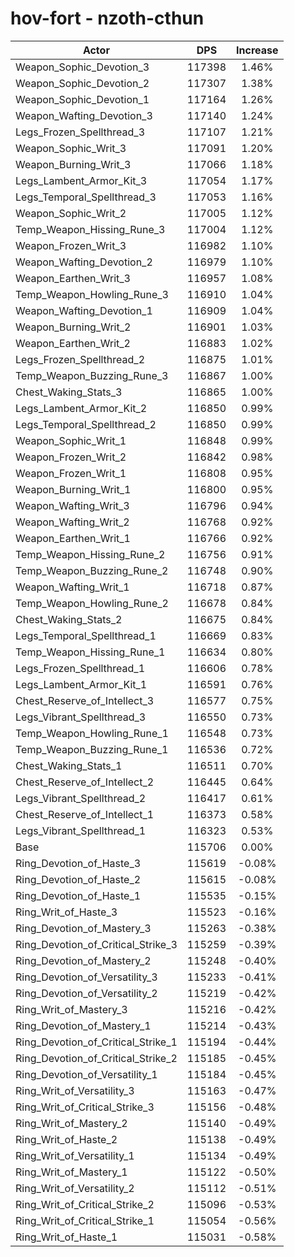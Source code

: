 # hov-fort - nzoth-cthun
| Actor | DPS | Increase |
|---|:---:|:---:|
|Weapon_Sophic_Devotion_3|117398|1.46%|
|Weapon_Sophic_Devotion_2|117307|1.38%|
|Weapon_Sophic_Devotion_1|117164|1.26%|
|Weapon_Wafting_Devotion_3|117140|1.24%|
|Legs_Frozen_Spellthread_3|117107|1.21%|
|Weapon_Sophic_Writ_3|117091|1.20%|
|Weapon_Burning_Writ_3|117066|1.18%|
|Legs_Lambent_Armor_Kit_3|117054|1.17%|
|Legs_Temporal_Spellthread_3|117053|1.16%|
|Weapon_Sophic_Writ_2|117005|1.12%|
|Temp_Weapon_Hissing_Rune_3|117004|1.12%|
|Weapon_Frozen_Writ_3|116982|1.10%|
|Weapon_Wafting_Devotion_2|116979|1.10%|
|Weapon_Earthen_Writ_3|116957|1.08%|
|Temp_Weapon_Howling_Rune_3|116910|1.04%|
|Weapon_Wafting_Devotion_1|116909|1.04%|
|Weapon_Burning_Writ_2|116901|1.03%|
|Weapon_Earthen_Writ_2|116883|1.02%|
|Legs_Frozen_Spellthread_2|116875|1.01%|
|Temp_Weapon_Buzzing_Rune_3|116867|1.00%|
|Chest_Waking_Stats_3|116865|1.00%|
|Legs_Lambent_Armor_Kit_2|116850|0.99%|
|Legs_Temporal_Spellthread_2|116850|0.99%|
|Weapon_Sophic_Writ_1|116848|0.99%|
|Weapon_Frozen_Writ_2|116842|0.98%|
|Weapon_Frozen_Writ_1|116808|0.95%|
|Weapon_Burning_Writ_1|116800|0.95%|
|Weapon_Wafting_Writ_3|116796|0.94%|
|Weapon_Wafting_Writ_2|116768|0.92%|
|Weapon_Earthen_Writ_1|116766|0.92%|
|Temp_Weapon_Hissing_Rune_2|116756|0.91%|
|Temp_Weapon_Buzzing_Rune_2|116748|0.90%|
|Weapon_Wafting_Writ_1|116718|0.87%|
|Temp_Weapon_Howling_Rune_2|116678|0.84%|
|Chest_Waking_Stats_2|116675|0.84%|
|Legs_Temporal_Spellthread_1|116669|0.83%|
|Temp_Weapon_Hissing_Rune_1|116634|0.80%|
|Legs_Frozen_Spellthread_1|116606|0.78%|
|Legs_Lambent_Armor_Kit_1|116591|0.76%|
|Chest_Reserve_of_Intellect_3|116577|0.75%|
|Legs_Vibrant_Spellthread_3|116550|0.73%|
|Temp_Weapon_Howling_Rune_1|116548|0.73%|
|Temp_Weapon_Buzzing_Rune_1|116536|0.72%|
|Chest_Waking_Stats_1|116511|0.70%|
|Chest_Reserve_of_Intellect_2|116445|0.64%|
|Legs_Vibrant_Spellthread_2|116417|0.61%|
|Chest_Reserve_of_Intellect_1|116373|0.58%|
|Legs_Vibrant_Spellthread_1|116323|0.53%|
|Base|115706|0.00%|
|Ring_Devotion_of_Haste_3|115619|-0.08%|
|Ring_Devotion_of_Haste_2|115615|-0.08%|
|Ring_Devotion_of_Haste_1|115535|-0.15%|
|Ring_Writ_of_Haste_3|115523|-0.16%|
|Ring_Devotion_of_Mastery_3|115263|-0.38%|
|Ring_Devotion_of_Critical_Strike_3|115259|-0.39%|
|Ring_Devotion_of_Mastery_2|115248|-0.40%|
|Ring_Devotion_of_Versatility_3|115233|-0.41%|
|Ring_Devotion_of_Versatility_2|115219|-0.42%|
|Ring_Writ_of_Mastery_3|115216|-0.42%|
|Ring_Devotion_of_Mastery_1|115214|-0.43%|
|Ring_Devotion_of_Critical_Strike_1|115194|-0.44%|
|Ring_Devotion_of_Critical_Strike_2|115185|-0.45%|
|Ring_Devotion_of_Versatility_1|115184|-0.45%|
|Ring_Writ_of_Versatility_3|115163|-0.47%|
|Ring_Writ_of_Critical_Strike_3|115156|-0.48%|
|Ring_Writ_of_Mastery_2|115140|-0.49%|
|Ring_Writ_of_Haste_2|115138|-0.49%|
|Ring_Writ_of_Versatility_1|115134|-0.49%|
|Ring_Writ_of_Mastery_1|115122|-0.50%|
|Ring_Writ_of_Versatility_2|115112|-0.51%|
|Ring_Writ_of_Critical_Strike_2|115096|-0.53%|
|Ring_Writ_of_Critical_Strike_1|115054|-0.56%|
|Ring_Writ_of_Haste_1|115031|-0.58%|

